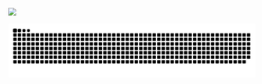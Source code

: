 ![](https://komarev.com/ghpvc/?username=AdolfoEscobar)

![github contribution grid snake animation](https://raw.githubusercontent.com/Platane/snk/output/github-contribution-grid-snake.svg)
